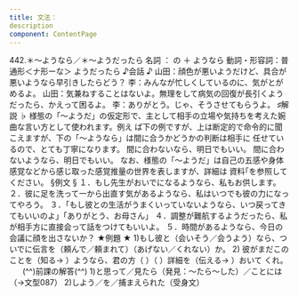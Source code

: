 ```yaml
---
title: 文法：
description
component: ContentPage
---
```



442.＊～ようなら／＊～ようだったら
名詞 ： の ＋ ようなら
動詞・形容詞：普通形＜ナ形ーな＞ ようだったら
♪会話 ♪
山田：顔色が悪いようだけど、具合が悪いようなら早引きしたらどう？
李：みんなが忙しくしているのに、気がとがめるよ。
山田：気兼ねすることはないよ。無理をして病気の回復が長引くようだったら、かえって困るよ。
李：ありがとう。じゃ、そうさせてもらうよ。
♯解説 ♭
様態の「～ようだ」の仮定形で、主として相手の立場や気持ちを考えた婉曲な言い方として使われます。例え ば下の例ですが、上は断定的で命令的に聞こえますが、下の「～ようなら」は間に合うかどうかの判断は相手に 任せているので、とても丁寧になります。
間に合わないなら、明日でもいい。
間に合わないようなら、明日でもいい。 なお、様態の「～ようだ」は自己の五感や身体感覚などから感じ取った感覚推量の世界を表しますが、詳細は
資料｢を参照してください。
§例文 §
１．もし先生がおいでになるようなら、私もお供します。
２．彼に足を洗って一から出直す気があるようなら、私はいつでも彼の力になってやろう。
３．「もし彼との生活がうまくいっていないようなら、いつ戻ってきてもいいのよ」「ありがとう、お母さん」
４．調整が難航するようだったら、私が相手方に直接会って話をつけてもいいよ。
５．時間があるようなら、今日の会議に顔を出さないか？
★例題 ★
1)もし彼と（会いそう／会うよう）なら、ついでに伝言を（頼んで／頼まれて）（あげない／くれない）か。
2) 彼がまだこのことを（知る→ ）ようなら、君の方（ ）（ ）詳細を（伝える→ ）おいて
くれ。      
(^^)前課の解答(^^)
1)と思って／見たら（発見：～たら～した）／ことには（→文型087）
2)しよう／を／捕まえられた（受身文）
